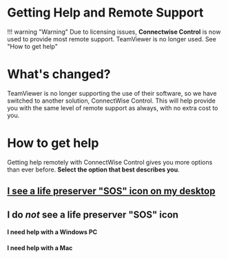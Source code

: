 # Getting Help and Remote Support

!!! warning "Warning"
    Due to licensing issues, **Connectwise Control** is now used to provide most remote support. 
    TeamViewer is no longer used. See "How to get help"
     
# What's changed?

TeamViewer is no longer supporting the use of their software, so we have switched to another solution, ConnectWise Control. 
This will help provide you with the same level of remote support as always, with no extra cost to you.

# How to get help

Getting help remotely with ConnectWise Control gives you more options than ever before. **Select the option that best describes you**.

## [I see a life preserver "SOS" icon on my desktop](https://docs.connectwise.com/ConnectWise_Control_Documentation/Supported_extensions/Productivity/SOS_Deployer/Request_support_using_Quick_Support_SOS#Request_support) 

## I do *not* see a life preserver "SOS" icon

#### I need help with a Windows PC

#### I need help with a Mac
